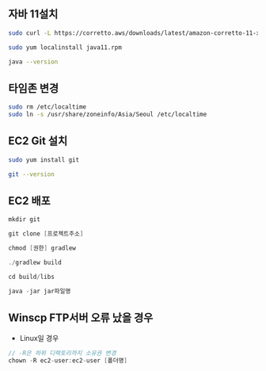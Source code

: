 
## 자바 11설치

```bash
sudo curl -L https://corretto.aws/downloads/latest/amazon-corretto-11-x64-linux-jdk.rpm -o java11.rpm

sudo yum localinstall java11.rpm

java --version
```


## 타임존 변경
```bash
sudo rm /etc/localtime
sudo ln -s /usr/share/zoneinfo/Asia/Seoul /etc/localtime
```


## EC2 Git 설치
```bash
sudo yum install git

git --version

```


## EC2 배포

```java
mkdir git

git clone [프로젝트주소]

chmod [권한] gradlew

./gradlew build

cd build/libs

java -jar jar파일명

```

## Winscp FTP서버 오류 났을 경우

- Linux일 경우
```java
// -R은 하위 디렉토리까지 소유권 변경
chown -R ec2-user:ec2-user [폴더명]


```